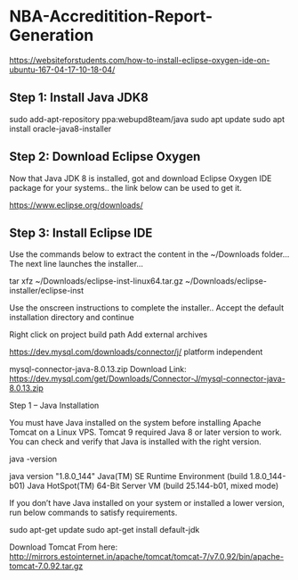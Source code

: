 # NBA-Accreditition-Report-Generation

https://websiteforstudents.com/how-to-install-eclipse-oxygen-ide-on-ubuntu-167-04-17-10-18-04/
## Step 1: Install Java JDK8
sudo add-apt-repository ppa:webupd8team/java
sudo apt update
sudo apt install oracle-java8-installer
## Step 2: Download Eclipse Oxygen
Now that Java JDK 8 is installed, got and download Eclipse Oxygen IDE package for your systems.. the link below can be used to get it.

https://www.eclipse.org/downloads/

## Step 3: Install Eclipse IDE

Use the commands below to extract the content in the  ~/Downloads folder… The next line launches the installer…

tar xfz ~/Downloads/eclipse-inst-linux64.tar.gz
~/Downloads/eclipse-installer/eclipse-inst

Use the onscreen instructions to complete the installer.. Accept the default installation directory and continue


Right click on project
build path
Add external archives


https://dev.mysql.com/downloads/connector/j/
platform independent

mysql-connector-java-8.0.13.zip
Download Link: https://dev.mysql.com/get/Downloads/Connector-J/mysql-connector-java-8.0.13.zip


Step 1 – Java Installation

You must have Java installed on the system before installing Apache Tomcat on a Linux VPS. Tomcat 9 required Java 8 or later version to work. You can check and verify that Java is installed with the right version.

java -version

java version "1.8.0_144"
Java(TM) SE Runtime Environment (build 1.8.0_144-b01)
Java HotSpot(TM) 64-Bit Server VM (build 25.144-b01, mixed mode)

If you don’t have Java installed on your system or installed a lower version, run below commands to satisfy requirements.

sudo apt-get update
sudo apt-get install default-jdk

Download Tomcat From here: http://mirrors.estointernet.in/apache/tomcat/tomcat-7/v7.0.92/bin/apache-tomcat-7.0.92.tar.gz

